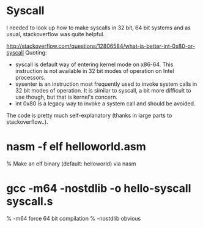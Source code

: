 # Syscall

I needed to look up how to make syscalls in 32 bit, 64 bit systems and as usual, stackoverflow was quite helpful. 

http://stackoverflow.com/questions/12806584/what-is-better-int-0x80-or-syscall
Quoting:
  *  syscall is default way of entering kernel mode on x86-64. This instruction is not available in 32 bit modes of operation on Intel processors.
  *  sysenter is an instruction most frequently used to invoke system calls in 32 bit modes of operation. It is similar to syscall, a bit more difficult to use though, but that is kernel's concern.
  *  int 0x80 is a legacy way to invoke a system call and should be avoided.


The code is pretty much self-explanatory (thanks in large parts to stackoverflow..).

# nasm -f elf helloworld.asm

% Make an elf binary (default: helloworld) via nasm

# gcc -m64 -nostdlib -o hello-syscall syscall.s

% -m64 force 64 bit compilation 
% -nostdlib obvious



